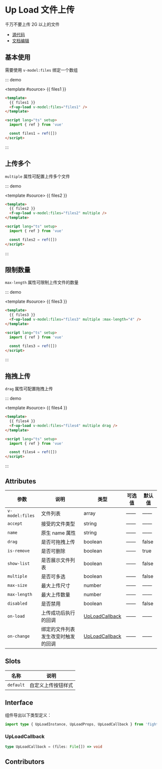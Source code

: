 # Up Load 文件上传

千万不要上传 2G 以上的文件

- [源代码](https://github.com/FightingDesign/fighting-design/tree/master/packages/fighting-design/up-load)
- [文档编辑](https://github.com/FightingDesign/fighting-design/blob/master/docs/components/up-load.md)

## 基本使用

需要使用 `v-model:files` 绑定一个数组

::: demo

<template #source>
{{ files1 }}
<f-up-load v-model:files="files1" />
</template>

```html
<template>
  {{ files1 }}
  <f-up-load v-model:files="files1" />
</template>

<script lang="ts" setup>
  import { ref } from 'vue'

  const files1 = ref([])
</script>
```

:::

## 上传多个

`multiple` 属性可配置上传多个文件

::: demo

<template #source>
{{ files2 }}
<f-up-load v-model:files="files2" multiple />
</template>

```html
<template>
  {{ files2 }}
  <f-up-load v-model:files="files2" multiple />
</template>

<script lang="ts" setup>
  import { ref } from 'vue'

  const files2 = ref([])
</script>
```

:::

## 限制数量

`max-length` 属性可限制上传文件的数量

::: demo

<template #source>
{{ files3 }}
<f-up-load v-model:files="files3" multiple :max-length="4" />
</template>

```html
<template>
  {{ files3 }}
  <f-up-load v-model:files="files3" multiple :max-length="4" />
</template>

<script lang="ts" setup>
  import { ref } from 'vue'

  const files3 = ref([])
</script>
```

:::

## 拖拽上传

`drag` 属性可配置拖拽上传

::: demo

<template #source>
{{ files4 }}
<f-up-load v-model:files="files4" multiple drag />
</template>

```html
<template>
  {{ files4 }}
  <f-up-load v-model:files="files4" multiple drag />
</template>

<script lang="ts" setup>
  import { ref } from 'vue'

  const files4 = ref([])
</script>
```

:::

## Attributes

| 参数            | 说明                               | 类型                                         | 可选值 | 默认值 |
| --------------- | ---------------------------------- | -------------------------------------------- | ------ | ------ |
| `v-model:files` | 文件列表                           | array                                        | ——     | ——     |
| `accept`        | 接受的文件类型                     | string                                       | ——     | ——     |
| `name`          | 原生 name 属性                     | string                                       | ——     | ——     |
| `drag`          | 是否可拖拽上传                     | boolean                                      | ——     | false  |
| `is-remove`     | 是否可删除                         | boolean                                      | ——     | true   |
| `show-list`     | 是否展示文件列表                   | boolean                                      | ——     | false  |
| `multiple`      | 是否可多选                         | boolean                                      | ——     | false  |
| `max-size`      | 最大上传尺寸                       | number                                       | ——     | ——     |
| `max-length`    | 最大上传数量                       | number                                       | ——     | ——     |
| `disabled`      | 是否禁用                           | boolean                                      | ——     | false  |
| `on-load`       | 上传成功后执行的回调               | <a href="#uploadcallback">UpLoadCallback</a> | ——     | ——     |
| `on-change`     | 绑定的文件列表发生改变时触发的回调 | <a href="#uploadcallback">UpLoadCallback</a> | ——     | ——     |

## Slots

| 名称      | 说明               |
| --------- | ------------------ |
| `default` | 自定义上传按钮样式 |

## Interface

组件导出以下类型定义：

```ts
import type { UpLoadInstance, UpLoadProps, UpLoadCallback } from 'fighting-design'
```

### UpLoadCallback

```ts
type UpLoadCallback = (files: File[]) => void
```

## Contributors

<a href="https://github.com/Tyh2001" target="_blank">
  <f-avatar round src="https://avatars.githubusercontent.com/u/73180970?v=4" />
</a>

<script setup lang="ts">
  import { ref } from 'vue'

  const files1 = ref([])
  const files2 = ref([])
  const files3 = ref([])
  const files4 = ref([])
</script>

